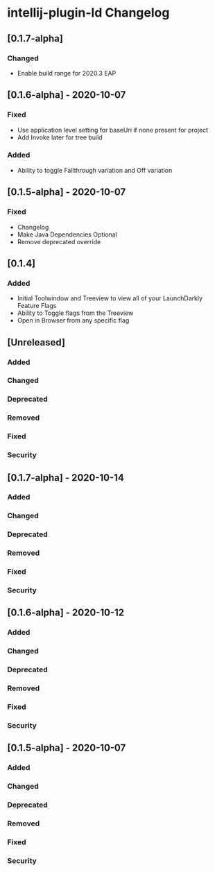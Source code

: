 <!-- Keep a Changelog guide -> https://keepachangelog.com -->

# intellij-plugin-ld Changelog

## [0.1.7-alpha]
### Changed
- Enable build range for 2020.3 EAP

## [0.1.6-alpha] - 2020-10-07
### Fixed
- Use application level setting for baseUri if none present for project
- Add Invoke later for tree build

### Added
- Ability to toggle Fallthrough variation and Off variation

## [0.1.5-alpha] - 2020-10-07
### Fixed
- Changelog
- Make Java Dependencies Optional
- Remove deprecated override

## [0.1.4]
### Added
- Initial Toolwindow and Treeview to view all of your LaunchDarkly Feature Flags
- Ability to Toggle flags from the Treeview
- Open in Browser from any specific flag

## [Unreleased] 
### Added

### Changed

### Deprecated

### Removed

### Fixed

### Security
## [0.1.7-alpha] - 2020-10-14
### Added

### Changed

### Deprecated

### Removed

### Fixed

### Security
## [0.1.6-alpha] - 2020-10-12
### Added

### Changed

### Deprecated

### Removed

### Fixed

### Security
## [0.1.5-alpha] - 2020-10-07
### Added

### Changed

### Deprecated

### Removed

### Fixed

### Security